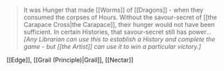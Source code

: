 > It was Hunger that made [[Worms]] of [[Dragons]] - when they consumed the corpses of Hours. Without the savour-secret of [[the Carapace Cross|the Carapace]], their hunger would not have been sufficient. In certain Histories, that savour-secret still has power... *\[Any Librarian can use this to establish a History and complete the game - but [[the Artist]] can use it to win a particular victory.]*

[[Edge]], [[Grail (Principle)|Grail]], [[Nectar]]